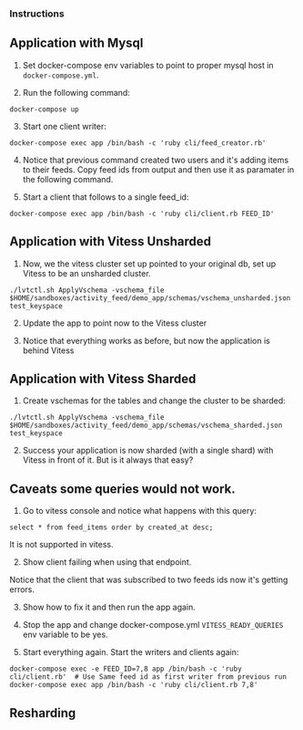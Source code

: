 ### Instructions


## Application with Mysql 
1) Set docker-compose env variables to point to proper mysql host in `docker-compose.yml`.

2) Run the following command:
```
docker-compose up 
```
3) Start one client writer:
```
docker-compose exec app /bin/bash -c 'ruby cli/feed_creator.rb'
```

4) Notice that previous command created two users and it's adding items to their feeds. Copy feed ids from output and then use it as paramater in the following command. 


5) Start a client that follows to a single feed_id:
  ```
  docker-compose exec app /bin/bash -c 'ruby cli/client.rb FEED_ID'
  ```
## Application with Vitess Unsharded


1) Now, we the vitess cluster set up pointed to your original db, set up Vitess to be an unsharded cluster.

```
./lvtctl.sh ApplyVschema -vschema_file $HOME/sandboxes/activity_feed/demo_app/schemas/vschema_unsharded.json  test_keyspace
```

2) Update the app to point now to the Vitess cluster


3) Notice that everything works as before, but now the application is behind Vitess


## Application with Vitess Sharded


1) Create vschemas for the tables and change the cluster to be sharded:


```
./lvtctl.sh ApplyVschema -vschema_file $HOME/sandboxes/activity_feed/demo_app/schemas/vschema_sharded.json  test_keyspace
```


2) Success your application is now sharded (with a single shard) with Vitess in front of it. But is it always that easy?

## Caveats some queries would not work.


1) Go to vitess console and notice what happens with this query: 

```
select * from feed_items order by created_at desc;
```

It is not supported in vitess.

2) Show client failing when using that endpoint.

Notice that the client that was subscribed to two feeds ids now it's getting errors.

3) Show how to fix it and then run the app again.

4) Stop the app and change docker-compose.yml `VITESS_READY_QUERIES` env variable to be yes.

8) Start everything again. Start the writers and clients again:
```
docker-compose exec -e FEED_ID=7,8 app /bin/bash -c 'ruby cli/client.rb'  # Use Same feed id as first writer from previous run
docker-compose exec app /bin/bash -c 'ruby cli/client.rb 7,8'
```

## Resharding


